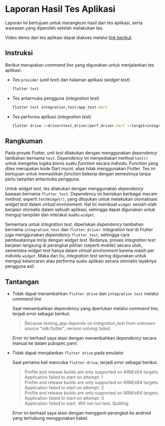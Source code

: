 # Laporan Hasil Tes Aplikasi

Laporan ini bertujuan untuk merangkum hasil dari tes aplikasi, serta wawasan yang diperoleh setelah melakukan tes.

Video demo dari tes aplikasi dapat diakses melalui [link berikut](https://drive.google.com/file/d/1V1ug22_nfDEP_v1z6ptksJ0L9x-u9OnF/view?usp=sharing).

## Instruksi

Berikut merupakan _command line_ yang digunakan untuk menjalankan tes aplikasi:

- Tes `provider` (_unit test_) dan halaman aplikasi (_widget test_)

  ```ruby
  flutter test
  ```

- Tes antarmuka pengguna (_integration test_)

  ```ruby
  flutter test integration_test/app_test.dart
  ```

- Tes performa aplikasi (_integration test_)

  ```ruby
  flutter drive --driver=test_driver/perf_driver.dart --target=integration_test/perf_test.dart --profile --no-dds
  ```

## Rangkuman

Pada proyek Flutter, _unit test_ dilakukan dengan menggunakan _dependency_ tambahan bernama `test`. _Dependency_ ini menyediakan _method_ `test()` untuk mengetes logika bisnis suatu _function_ secara individu. _Function_ yang dites merupakan kode Dart murni, alias tidak menggunakan Flutter. Tes ini bertujuan untuk memastikan _function_ bekerja dengan semestinya tanpa perlu tampilan antarmuka pengguna.

Untuk _widget test_, tes dilakukan dengan menggunakan _dependency_ bawaan bernama `flutter_test`. _Dependency_ ini berisikan berbagai macam _method_, seperti `testWidget()`, yang ditujukan untuk melakukan otomatisasi _widget test_ dalam _virtual environment_. Hal ini membuat `widget` seolah-olah berjalan otomatis dalam sebuah aplikasi, sehingga dapat digunakan untuk menguji tampilan dan interaksi suatu `widget`.

Sementara untuk _integration test_, diperlukan _dependency_ tambahan bernama `integration_test` dan `flutter_driver`. _Integration test_ di Flutter juga menggunakan _dependency_ `flutter_test`, sehingga cara pembuatannya mirip dengan _widget test_. Bedanya, proses _integration test_ berjalan langsung di perangkat pilihan (seperti _mobile_) secara utuh, sementara _widget test_ hanya dalam _virtual environment_ karena masih per individu `widget`. Maka dari itu, _integration test_ sering digunakan untuk menguji kelancaran atau performa suatu aplikasi secara otomatis layaknya pengguna asli.

## Tantangan

- Tidak dapat menambahkan `flutter_drive` dan `integration_test` melalui _command line_

  Saat menambahkan _dependency_ yang dperlukan melalui _command line_, terjadi _error_ sebagai berikut.

  > Because testing_app depends on integration_test from unknown source "sdk:flutter", version solving failed.

  _Error_ ini berhasil saya atasi dengan menambahkan _dependency_ secara manual ke dalam pubspec.yaml.

- Tidak dapat menjalankan `flutter drive` pada emulator

  Saat pertama kali mencoba `flutter drive`, terjadi _error_ sebagai berikut.

  > Profile and release builds are only supported on ARM/x64 targets.  
  > Application failed to start on attempt: 1  
  > Profile and release builds are only supported on ARM/x64 targets.  
  > Application failed to start on attempt: 2  
  > Profile and release builds are only supported on ARM/x64 targets.  
  > Application failed to start on attempt: 3  
  > Application failed to start. Will not run test. Quitting.

  _Error_ ini berhasil saya atasi dengan mengganti perangkat ke android yang terhubung menggunakan kabel.
